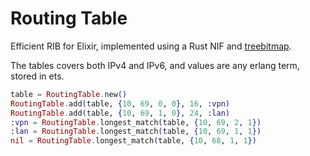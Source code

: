 # Routing Table

Efficient RIB for Elixir, implemented using a Rust NIF and [treebitmap](https://crates.io/crates/treebitmap).

The tables covers both IPv4 and IPv6, and values are any erlang term, stored in ets.

```elixir
table = RoutingTable.new()
RoutingTable.add(table, {10, 69, 0, 0}, 16, :vpn)
RoutingTable.add(table, {10, 69, 1, 0}, 24, :lan)
:vpn = RoutingTable.longest_match(table, {10, 69, 2, 1})
:lan = RoutingTable.longest_match(table, {10, 69, 1, 1})
nil = RoutingTable.longest_match(table, {10, 68, 1, 1})
```
